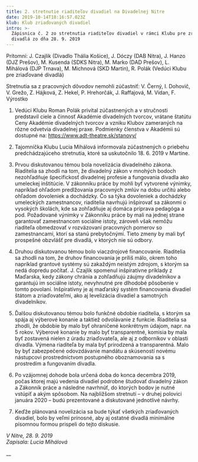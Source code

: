 ```yaml
---
title: 2. stretnutie riaditeľov divadiel na Divadelnej Nitre
date: 2019-10-14T18:16:57.023Z
klub: Klub zriaďovaných divadiel
intro: >-
  Zápisnica č. 2 zo stretnutia riaditeľov divadiel v rámci Klubu pre zriaďované
  divadlá zo dňa 28. 9. 2019
---
```

Prítomní: J. Czajlik (Divadlo Thália Košice), J. Dóczy (DAB Nitra), J. Hanzo (DJZ Prešov), M. Kusenda (SDKS Nitra), M. Marko (DAD Prešov), L. Mihálová (DJP Trnava), M. Michnová (SKD Martin), R. Polák (Vedúci Klubu pre zriaďované divadlá)

Stretnutia sa z pracovných dôvodov nemohli zúčastniť: V. Černý, I. Dohovič, V. Grežo, Z. Hájková, Z. Hekel, P. Hrehorčák, J. Raffajová, M. Vidan, F. Výrostko

1.	Vedúci Klubu Roman Polák privítal zúčastnených a v stručnosti predstavil ciele a činnosť Akadémie divadelných tvorcov, vrátane štatútu Ceny Akadémie divadelných tvorcov a vzniku Klubov zameraných na rôzne odvetvia divadelnej praxe. Podmienky členstva v Akadémii sú dostupné na: https://www.adt-theatre.sk/stanovy/  

2.	Tajomníčka Klubu Lucia Mihálová informovala zúčastnených o priebehu predchádzajúceho stretnutia, ktoré sa uskutočnilo 18. 6. 2019 v Martine. 

3.	Prvou diskutovanou témou bola novelizácia divadelného zákona. Riaditelia sa zhodli na tom, že divadelný zákon v mnohých bodoch nezohľadňuje špecifickosť divadelnej profesie a fungovania divadla ako umeleckej inštitúcie. V zákonníku práce by mohli byť vytvorené výnimky, napríklad ohľadom predlžovania pracovných zmlúv na dobu určitú alebo ohľadom dovoleniek a dochádzky. Čo sa týka dovoleniek a dochádzky umeleckých zamestnancov, riaditelia navrhujú inšpirovať sa zákonmi o vysokých školách, kde sa zohľadňuje aj domáca príprava pedagóga a pod. Požadované výnimky v Zákonníku práce by mali na jednej strane garantovať zamestnancom sociálne istoty, zároveň však nemôžu riaditeľa obmedzovať v rozväzovaní pracovných pomerov so zamestnancami, ktorí sa stanú prebytočnými. Tieto zmeny by mali byť prospešné obzvlášť pre divadlá, v ktorých nie sú odbory. 

4.	Druhou diskutovanou témou bolo viaczdrojové financovanie. Riaditelia sa zhodli na tom, že druhov financovania je príliš málo, okrem toho napríklad grantové systémy sú zakaždým neistým zdrojom, s ktorým sa nedá dopredu počítať. J. Czajlik spomenul inšpiratívne príklady z Maďarska, kedy zákony chránia a zohľadňujú záujmy divadelníkov a garantujú im sociálne istoty, nevyhnutné pre dlhodobé pôsobenie v tomto povolaní. Inšpiratívny je aj maďarský systém financovania divadiel štátom a zriaďovateľmi, ako aj levelizácia divadiel a samotných divadelníkov. 

5.	Ďalšou diskutovanou témou bolo funkčné obdobie riaditelia, s ktorým sa spája aj výberové konanie a taktiež odvolávanie z funkcie. Riaditelia sa zhodli, že obdobie by malo byť ohraničené konkrétnym údajom, napr. na 5 rokov. Výberové konanie by malo byť transparentné, komisia by mala byť zostavená nielen z úradu zriaďovateľa, ale aj z odborníkov v oblasti divadla. Výmena riaditeľa by mala byť prirodzená a transparentná. Malo by byť zabezpečené odovzdávanie mandátu a skúseností novému nástupcovi prostredníctvom postupného oboznamovania sa s prostredím a fungovaním divadla.    

6.	Po vzájomnej dohode bola určená doba do konca decembra 2019, počas ktorej majú vedenia divadiel podrobne študovať divadelný zákon a Zákonník práce a následne navrhnúť, do ktorých bodov je nutné vstúpiť a akým spôsobom. Na najbližšom stretnutí – v druhej polovici januára 2020 – budú prezentované a diskutované jednotlivé návrhy.

7.	Keďže plánovaná novelizácia sa bude týkať všetkých zriaďovaných divadiel, bolo by veľmi prínosné, aby aj ostatné divadlá minimálne písomnou formou prispeli do tejto diskusie. 

_V Nitre, 28. 9. 2019_\
_Zapísala: Lucia Mihálová_           

__
